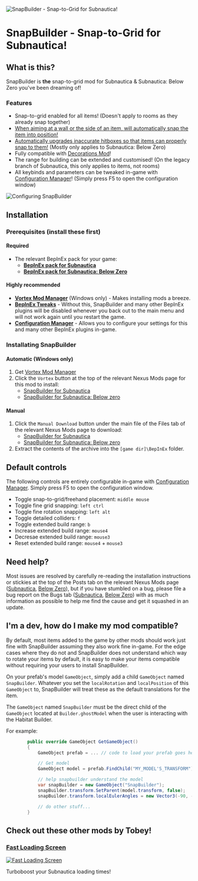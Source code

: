 ![SnapBuilder - Snap-to-Grid for Subnautica!](https://staticdelivery.nexusmods.com/mods/1155/images/427/427-1671005676-1635506048.png)

# SnapBuilder - Snap-to-Grid for Subnautica!

## What is this?

SnapBuilder is **the** snap-to-grid mod for Subnautica & Subnautica: Below Zero you've been dreaming of!

### Features

-   Snap-to-grid enabled for all items! (Doesn't apply to rooms as they already snap together)
-   [When aiming at a wall or the side of an item, will automatically snap the item into position!](https://i.imgur.com/kY9Xefg.mp4)
-   [Automatically upgrades inaccurate hitboxes so that items can properly snap to them!](https://i.imgur.com/D8DycbH.mp4) (Mostly only applies to Subnautica: Below Zero)
-   Fully compatible with [Decorations Mod](https://www.nexusmods.com/subnautica/mods/102)!
-   The range for building can be extended and customised! (On the legacy branch of Subnautica, this only applies to items, not rooms)
-   All keybinds and parameters can be tweaked in-game with [Configuration Manager](https://www.nexusmods.com/subnautica/mods/1112/)! (Simply press F5 to open the configuration window)

![Configuring SnapBuilder](https://staticdelivery.nexusmods.com/mods/1155/images/427/427-1671005686-1718616155.png)

## Installation

### Prerequisites (install these first)

#### **Required**

-   The relevant BepInEx pack for your game:
    -   [**BepInEx pack for Subnautica**](https://www.nexusmods.com/subnautica/mods/1108)
    -   [**BepInEx pack for Subnautica: Below Zero**](https://www.nexusmods.com/subnauticabelowzero/mods/344)

#### Highly recommended

-   [**Vortex Mod Manager**](https://www.nexusmods.com/about/vortex/) (Windows only) - Makes installing mods a breeze.
-   [**BepInEx Tweaks**](https://www.nexusmods.com/subnautica/mods/1104) - Without this, SnapBuilder and many other BepInEx plugins will be disabled whenever you back out to the main menu and will not work again until you restart the game.
-   [**Configuration Manager**](https://www.nexusmods.com/subnautica/mods/1112) - Allows you to configure your settings for this and many other BepInEx plugins in-game.

### Installating SnapBuilder

#### Automatic (Windows only)

1. Get [Vortex Mod Manager](https://www.nexusmods.com/about/vortex/)
2. Click the `Vortex` button at the top of the relevant Nexus Mods page for this mod to install:
    - [SnapBuilder for Subnautica](https://www.nexusmods.com/subnautica/mods/427)
    - [SnapBuilder for Subnautica: Below zero](https://www.nexusmods.com/subnauticabelowzero/mods/57)

#### Manual

1. Click the `Manual Download` button under the main file of the Files tab of the relevant Nexus Mods page to download:
    - [SnapBuilder for Subnautica](https://www.nexusmods.com/subnautica/mods/427?tab=files)
    - [SnapBuilder for Subnautica: Below zero](https://www.nexusmods.com/subnauticabelowzero/mods/57?tab=files)
2. Extract the contents of the archive into the `[game dir]\BepInEx` folder.

## Default controls

The following controls are entirely configurable in-game with [Configuration Manager](https://www.nexusmods.com/subnautica/mods/1112/). Simply press F5 to open the configuration window.

-   Toggle snap-to-grid/freehand placement: `middle mouse`
-   Toggle fine grid snapping: `left ctrl`
-   Toggle fine rotation snapping: `left alt`
-   Toggle detailed colliders: `f`
-   Toggle extended build range: `b`
-   Increase extended build range: `mouse4`
-   Decresae extended build range: `mouse3`
-   Reset extended build range: `mouse4` + `mouse3`

## Need help?

Most issues are resolved by carefully re-reading the installation instructions or stickies at the top of the Posts tab on the relevant Nexus Mods page ([Subnautica](https://www.nexusmods.com/subnautica/mods/427?tab=posts), [Below Zero](https://www.nexusmods.com/subnauticabelowzero/mods/57?tab=posts)), but if you have stumbled on a bug, please file a bug report on the Bugs tab ([Subnautica](https://www.nexusmods.com/subnautica/mods/427?tab=bugs), [Below Zero](https://www.nexusmods.com/subnauticabelowzero/mods/57?tab=bugs)) with as much information as possible to help me find the cause and get it squashed in an update.

## I'm a dev, how do I make my mod compatible?

By default, most items added to the game by other mods should work just fine with SnapBuilder assuming they also work fine in-game. For the edge cases where they do not and SnapBuilder does not understand which way to rotate your items by default, it is easy to make your items compatible without requiring your users to install SnapBuilder.

On your prefab's model `GameObject`, simply add a child `GameObject` named `SnapBuilder`. Whatever you set the `localRotation` and `localPosition` of this `GameObject` to, SnapBuilder will treat these as the default translations for the item.

The `GameObject` named `SnapBuilder` must be the direct child of the `GameObject` located at `Builder.ghostModel` when the user is interacting with the Habitat Builder.

For example:

```cs
        public override GameObject GetGameObject()
        {
            GameObject prefab = ... // code to load your prefab goes here

            // Get model
            GameObject model = prefab.FindChild("MY_MODEL'S_TRANSFORM");

            // help snapbuilder understand the model
            var snapBuilder = new GameObject("SnapBuilder");
            snapBuilder.transform.SetParent(model.transform, false);
            snapBuilder.transform.localEulerAngles = new Vector3(-90, -90, 0);

            // do other stuff...
        }
```

## Check out these other mods by Tobey!

### [Fast Loading Screen](https://www.nexusmods.com/subnautica/mods/763)

[![Fast Loading Screen](https://staticdelivery.nexusmods.com/mods/2706/images/thumbnails/171/171-1621479562-543452583.jpeg)](https://www.nexusmods.com/subnautica/mods/763)

Turboboost your Subnautica loading times!
